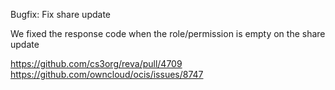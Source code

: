 Bugfix: Fix share update

We fixed the response code when the role/permission is empty on the share update


https://github.com/cs3org/reva/pull/4709
https://github.com/owncloud/ocis/issues/8747
